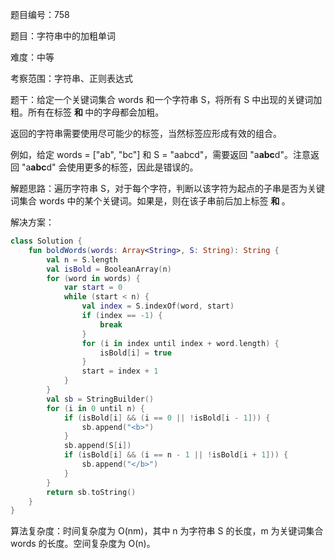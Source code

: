 题目编号：758

题目：字符串中的加粗单词

难度：中等

考察范围：字符串、正则表达式

题干：给定一个关键词集合 words 和一个字符串 S，将所有 S 中出现的关键词加粗。所有在标签 <b> 和 </b> 中的字母都会加粗。

返回的字符串需要使用尽可能少的标签，当然标签应形成有效的组合。

例如，给定 words = ["ab", "bc"] 和 S = "aabcd"，需要返回 "a<b>abc</b>d"。注意返回 "a<b>a<b>b</b>c</b>d" 会使用更多的标签，因此是错误的。

解题思路：遍历字符串 S，对于每个字符，判断以该字符为起点的子串是否为关键词集合 words 中的某个关键词。如果是，则在该子串前后加上标签 <b> 和 </b>。

解决方案：

```kotlin
class Solution {
    fun boldWords(words: Array<String>, S: String): String {
        val n = S.length
        val isBold = BooleanArray(n)
        for (word in words) {
            var start = 0
            while (start < n) {
                val index = S.indexOf(word, start)
                if (index == -1) {
                    break
                }
                for (i in index until index + word.length) {
                    isBold[i] = true
                }
                start = index + 1
            }
        }
        val sb = StringBuilder()
        for (i in 0 until n) {
            if (isBold[i] && (i == 0 || !isBold[i - 1])) {
                sb.append("<b>")
            }
            sb.append(S[i])
            if (isBold[i] && (i == n - 1 || !isBold[i + 1])) {
                sb.append("</b>")
            }
        }
        return sb.toString()
    }
}
```

算法复杂度：时间复杂度为 O(nm)，其中 n 为字符串 S 的长度，m 为关键词集合 words 的长度。空间复杂度为 O(n)。